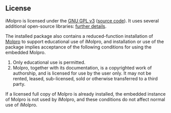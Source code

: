## License
iMolpro is licensed under the [GNU GPL v3](https://www.gnu.org/licenses/licenses.html#GPL) ([source code](https://github.com/molpro/iMolpro)). It uses several additional open-source libraries: [further details](https://github.com/molpro/iMolpro/blob/master/README.md#acknowledgements).

The installed package also contains a reduced-function installation of [Molpro](https://www.molpro.net) to support educational use of iMolpro, and installation or use of the package implies acceptance of the following conditions for using the embedded Molpro.

1. Only educational use is permitted.
2. Molpro, together with its documentation, is a copyrighted work of authorship,  and is licensed for use  by the user only. It may not be rented, leased, sub-licensed, sold or otherwise transferred to a third party.

If a licensed full copy of Molpro is already installed, the embedded instance of Molpro is not used by iMolpro, and these conditions do not affect normal use of iMolpro.
